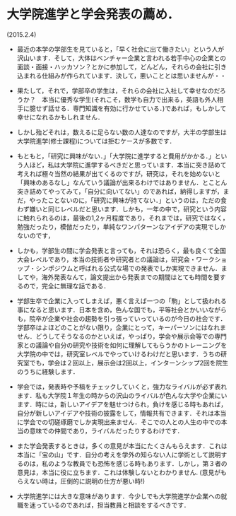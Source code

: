 # 大学院進学と学会発表の薦め．
(2015.2.4)

- 最近の本学の学部生を見ていると，「早く社会に出て働きたい」という人が沢山います．そして，大体はベンチャー企業と言われる若手中心の企業との面談・面接・ハッカソン？とかに参加して，どんどん，それらの会社に引き込まれる仕組みが作られています．決して，悪いこととは思いませんが・・



- 果たして，それで，学部卒の学生は，それらの会社に入社して幸せなのだろうか？　本当に優秀な学生(それこそ，数学も自力で出来る，英語も外人相手に臆せず話せる．専門知識を有効に行かせている．)であれば，もしかして幸せになれるかもしれません．



- しかし殆どそれは，数えるに足らない数の人達なのですが，大半の学部生は大学院進学(修士課程)については拒むケースが多数です．



- もともと，「研究に興味がない．」「大学院に進学すると費用がかかる．」という人ほど，私は大学院に進学するべきだと思っています．本当に突き詰めて考えれば極々当然の結果が出てくるのですが，研究は，それを始めないと「興味のあるなし」なんていう議論が出来るわけではありません．とことん突き詰めてやってみて，「自分に向いてない」のであれば，納得しますが，まだ，やったことないのに，「研究に興味が持てない．」というのは，ただの食わず嫌いと同じレベルだと思います．しかも，一年の中で，研究という内容に触れられるのは，最後の1,2ヶ月程度であり，それまでは，研究ではなく，勉強だったり，模倣だったり，単純なワンパターンなアイデアの実現でしかないのです，


- しかも，学部生の間に学会発表と言っても，それは恐らく，最も良くて全国大会レベルであり，本当の技術者や研究者との議論は，研究会・ワークショップ・シンポジウムと呼ばれる公式な場での発表でしか実現できません．ましてや，海外発表なんて，論文提出から発表までの期間はとても時間を要するので，完全に無理な話である．



- 学部生卒で企業に入ってしまえば，悪く言えば一つの「駒」として扱われる事になると思います．日本を含め，色んな国でも，平等社会とかいいながらも，院卒が企業や社会の趨勢を引っ張っていっているのが今日の社会です．学部卒はよほどのことがない限り，企業にとって，キーパーソンにはなれません．どうしてそうなるのかといえば，やっぱり，学会や展示会等での専門家との議論や自分の研究や技術を如何に理解してもらうかのトレーニングを大学院の中では，研究室レベルでやっていけるわけだと思います．うちの研究室でも，学会は２回以上，展示会は2回以上，インターンシップ2回を院生のうちに経験します．



- 学会では，発表時や予稿をチェックしていくと，強力なライバルが必ず表れます．私も大学院１年生の時からの沢山のライバルが色んな大学や企業にいます．時には，新しいアイデアを魅せつけられ，負けを感じる時もあれば，自分が新しいアイデアや技術の披露をして，情報共有できます．それは本当に学会での切磋琢磨でしか実現出来ません．そこでの人との人生の中での本当の意味での仲間であり，ライバルだったりするわけです．

- また学会発表するときは，多くの意見が本当にたくさんもらえます．これは本当に「宝の山」です．自分の考えを学外の知らない人に学術として説明するのは，私のような教員でも恐怖を感じる時もあります．しかし，第３者の意見は，本当に役に立ちます．これは体験しないとわかりません. (意見がもらえない時は，圧倒的に説明の仕方が悪い時!)


- 大学院進学には大きな意味があります．今少しでも大学院進学か企業への就職を迷っているのであれば，担当教員と相談をするべきです．

